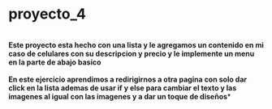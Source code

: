 # proyecto_4

<br/>**Este proyecto esta hecho con una lista y le agregamos un contenido en mi caso de celulares con su descripcion y precio y le implemente un menu en la parte de abajo basico**</br>
<br/>**En este ejercicio aprendimos a redirigirnos a otra pagina con solo dar click en la lista ademas de usar if y else para cambiar el texto y las imagenes al igual con las imagenes y a dar un toque de diseños***</br>

